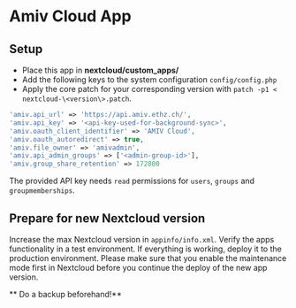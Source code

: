 # Amiv Cloud App

## Setup

* Place this app in **nextcloud/custom_apps/**
* Add the following keys to the system configuration `config/config.php`
* Apply the core patch for your corresponding version with `patch -p1 < nextcloud-\<version\>.patch`.

```php
'amiv.api_url' => 'https://api.amiv.ethz.ch/',
'amiv.api_key' => '<api-key-used-for-background-sync>',
'amiv.oauth_client_identifier' => 'AMIV Cloud',
'amiv.oauth_autoredirect' => true,
'amiv.file_owner' => 'amivadmin',
'amiv.api_admin_groups' => ['<admin-group-id>'],
'amiv.group_share_retention' => 172800
```

The provided API key needs `read` permissions for `users`, `groups` and `groupmemberships`.

## Prepare for new Nextcloud version

Increase the max Nextcloud version in `appinfo/info.xml`. Verify the apps functionality in a test environment. If everything is working, deploy it to the production environment. Please make sure that you enable the maintenance mode first in Nextcloud before you continue the deploy of the new app version.

** Do a backup beforehand!**

